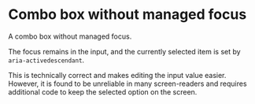 # Combo box without managed focus

A combo box without managed focus.

The focus remains in the input, and the currently selected item is set by `aria-activedescendant`.

This is technically correct and makes editing the input value easier. However, it is found to be unreliable in many screen-readers and requires additional code to keep the selected option on the screen.
